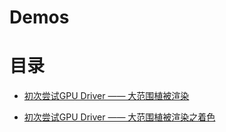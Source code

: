 # Demos

# 目录

* [初次尝试GPU Driver —— 大范围植被渲染](https://github.com/mmc1993/Demos/tree/main/GrassFields)

* [初次尝试GPU Driver —— 大范围植被渲染之着色](https://github.com/mmc1993/Demos/tree/main/GrassFields_2)